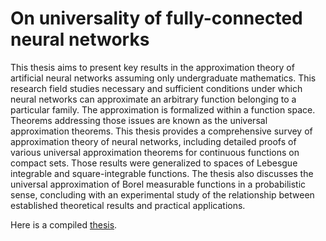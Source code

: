 # On universality of fully-connected neural networks

This thesis aims to present key results in the approximation theory of artificial neural networks assuming only undergraduate mathematics. 
This research field studies necessary and sufficient conditions under which neural networks can approximate an arbitrary function belonging to a particular family. 
The approximation is formalized within a function space. Theorems addressing those issues are known as the universal approximation theorems. 
This thesis provides a comprehensive survey of approximation theory of neural networks, including detailed proofs of various universal approximation theorems for continuous functions on compact sets. 
Those results were generalized to spaces of Lebesgue integrable and square-integrable functions. 
The thesis also discusses the universal approximation of Borel measurable functions in a probabilistic sense, concluding with an experimental study of the relationship between established theoretical results and practical applications.

Here is a compiled [thesis](https://github.com/gboduljak/bsc-thesis/blob/master/On_universality_of_neural_networks.pdf).
